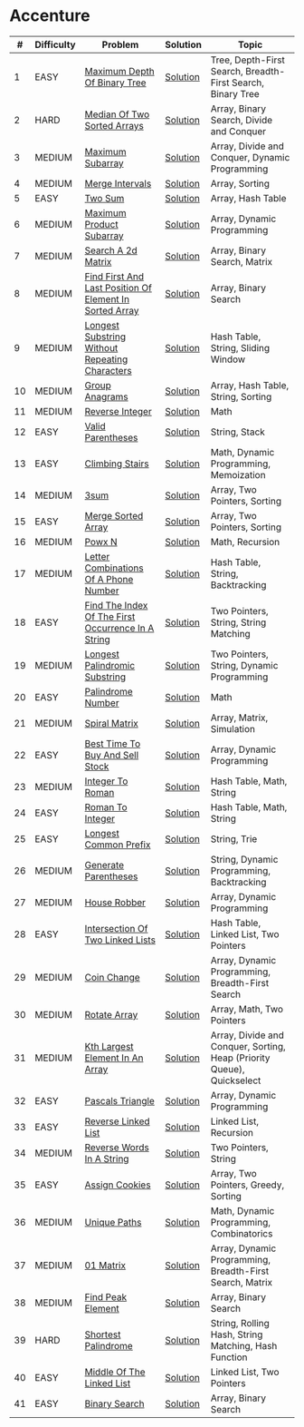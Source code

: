 # Accenture

| #  | Difficulty | Problem                                                                                                                                          | Solution                                                                            | Topic                                                                  |
|----|------------|--------------------------------------------------------------------------------------------------------------------------------------------------|-------------------------------------------------------------------------------------|------------------------------------------------------------------------|
| 1  | EASY       | [Maximum Depth Of Binary Tree](https://leetcode.com/problems/maximum-depth-of-binary-tree)                                                       | [Solution](../coding/datastructures/binaryTree/Solutions.java)                      | Tree, Depth-First Search, Breadth-First Search, Binary Tree            |
| 2  | HARD       | [Median Of Two Sorted Arrays](https://leetcode.com/problems/median-of-two-sorted-arrays)                                                         | [Solution](../coding/algorithms/SearchingAlgorithms.java)                           | Array, Binary Search, Divide and Conquer                               |
| 3  | MEDIUM     | [Maximum Subarray](https://leetcode.com/problems/maximum-subarray)                                                                               | [Solution](../coding/datastructures/arrays/SubArrays.java)                          | Array, Divide and Conquer, Dynamic Programming                         |
| 4  | MEDIUM     | [Merge Intervals](https://leetcode.com/problems/merge-intervals)                                                                                 | [Solution](../coding/datastructures/arrays/SubArrays.java)                          | Array, Sorting                                                         |
| 5  | EASY       | [Two Sum](https://leetcode.com/problems/two-sum)                                                                                                 | [Solution](../coding/datastructures/hashMapAndSet/Solutions.java)                   | Array, Hash Table                                                      |
| 6  | MEDIUM     | [Maximum Product Subarray](https://leetcode.com/problems/maximum-product-subarray)                                                               | [Solution](../coding/algorithms/DynamicProgramming.java)                            | Array, Dynamic Programming                                             |
| 7  | MEDIUM     | [Search A 2d Matrix](https://leetcode.com/problems/search-a-2d-matrix)                                                                           | [Solution](../coding/algorithms/SearchingAlgorithms.java)                           | Array, Binary Search, Matrix                                           |
| 8  | MEDIUM     | [Find First And Last Position Of Element In Sorted Array](https://leetcode.com/problems/find-first-and-last-position-of-element-in-sorted-array) | [Solution](../coding/algorithms/SearchingAlgorithms.java)                           | Array, Binary Search                                                   |
| 9  | MEDIUM     | [Longest Substring Without Repeating Characters](https://leetcode.com/problems/longest-substring-without-repeating-characters)                   | [Solution](../coding/algorithms/SlidingWindow.java)                                 | Hash Table, String, Sliding Window                                     |
| 10 | MEDIUM     | [Group Anagrams](https://leetcode.com/problems/group-anagrams)                                                                                   | [Solution](../coding/algorithms/SortingAlgorithms.java)                             | Array, Hash Table, String, Sorting                                     |
| 11 | MEDIUM     | [Reverse Integer](https://leetcode.com/problems/reverse-integer)                                                                                 | [Solution](../coding/miscellaneous/ReverseInteger.java)                             | Math                                                                   |
| 12 | EASY       | [Valid Parentheses](https://leetcode.com/problems/valid-parentheses)                                                                             | [Solution](../coding/datastructures/stackAndQueue/Solution.java)                    | String, Stack                                                          |
| 13 | EASY       | [Climbing Stairs](https://leetcode.com/problems/climbing-stairs)                                                                                 | [Solution](../coding/algorithms/DynamicProgramming.java)                            | Math, Dynamic Programming, Memoization                                 |
| 14 | MEDIUM     | [3sum](https://leetcode.com/problems/3sum)                                                                                                       | [Solution](../coding/algorithms/TwoPointerSum.java)                                 | Array, Two Pointers, Sorting                                           |
| 15 | EASY       | [Merge Sorted Array](https://leetcode.com/problems/merge-sorted-array)                                                                           | [Solution](../coding/algorithms/TwoPointer.java)                                    | Array, Two Pointers, Sorting                                           |
| 16 | MEDIUM     | [Powx N](https://leetcode.com/problems/powx-n)                                                                                                   | [Solution](../coding/algorithms/recursionAndBacktracking/MyPow.java)                | Math, Recursion                                                        |
| 17 | MEDIUM     | [Letter Combinations Of A Phone Number](https://leetcode.com/problems/letter-combinations-of-a-phone-number)                                     | [Solution](../coding/algorithms/recursionAndBacktracking/LetterCombination.java)    | Hash Table, String, Backtracking                                       |
| 18 | EASY       | [Find The Index Of The First Occurrence In A String](https://leetcode.com/problems/find-the-index-of-the-first-occurrence-in-a-string)           | [Solution](../coding/algorithms/string/KMPSearch.java)                              | Two Pointers, String, String Matching                                  |
| 19 | MEDIUM     | [Longest Palindromic Substring](https://leetcode.com/problems/longest-palindromic-substring)                                                     | [Solution](../coding/algorithms/twoPointerAndSlidingWindow/LongestPalindromic.java) | Two Pointers, String, Dynamic Programming                              |
| 20 | EASY       | [Palindrome Number](https://leetcode.com/problems/palindrome-number)                                                                             | [Solution](../coding/algorithms/miscellaneous/PalindromeNumber.java)                | Math                                                                   |
| 21 | MEDIUM     | [Spiral Matrix](https://leetcode.com/problems/spiral-matrix)                                                                                     | [Solution](../coding/datastructures/arrays/SpiralMatrix.java)                       | Array, Matrix, Simulation                                              |
| 22 | EASY       | [Best Time To Buy And Sell Stock](https://leetcode.com/problems/best-time-to-buy-and-sell-stock)                                                 | [Solution](../coding/datastructures/arrays/StockBuySell.java)                       | Array, Dynamic Programming                                             |
| 23 | MEDIUM     | [Integer To Roman](https://leetcode.com/problems/integer-to-roman)                                                                               | [Solution](../coding/datastructures/arrays/IntegerToRoman.java)                     | Hash Table, Math, String                                               |
| 24 | EASY       | [Roman To Integer](https://leetcode.com/problems/roman-to-integer)                                                                               | [Solution](../coding/datastructures/arrays/RomanToInt.java)                         | Hash Table, Math, String                                               |
| 25 | EASY       | [Longest Common Prefix](https://leetcode.com/problems/longest-common-prefix)                                                                     | [Solution](../coding/datastructures/string/LongestCommonPrefix.java)                | String, Trie                                                           |
| 26 | MEDIUM     | [Generate Parentheses](https://leetcode.com/problems/generate-parentheses)                                                                       | [Solution](../coding/algorithms/recursionAndBacktracking/GenerateParentheses.java)  | String, Dynamic Programming, Backtracking                              |
| 27 | MEDIUM     | [House Robber](https://leetcode.com/problems/house-robber)                                                                                       | [Solution](../coding/algorithms/DynamicProgramming.java)                            | Array, Dynamic Programming                                             |
| 28 | EASY       | [Intersection Of Two Linked Lists](https://leetcode.com/problems/intersection-of-two-linked-lists)                                               | [Solution](../coding/datastructures/linkedList/LinkedList.java)                     | Hash Table, Linked List, Two Pointers                                  |
| 29 | MEDIUM     | [Coin Change](https://leetcode.com/problems/coin-change)                                                                                         | [Solution](../coding/algorithms/dynamicProgramming/CoinChange.java)                 | Array, Dynamic Programming, Breadth-First Search                       |
| 30 | MEDIUM     | [Rotate Array](https://leetcode.com/problems/rotate-array)                                                                                       | [Solution](../coding/datastructures/arrays/RotateArrays.java)                       | Array, Math, Two Pointers                                              |
| 31 | MEDIUM     | [Kth Largest Element In An Array](https://leetcode.com/problems/kth-largest-element-in-an-array)                                                 | [Solution](../coding/datastructures/arrays/KthLargetElement.java)                   | Array, Divide and Conquer, Sorting, Heap (Priority Queue), Quickselect |
| 32 | EASY       | [Pascals Triangle](https://leetcode.com/problems/pascals-triangle)                                                                               | [Solution](../coding/algorithms/dynamicProgramming/PascalTriangle.java)             | Array, Dynamic Programming                                             |
| 33 | EASY       | [Reverse Linked List](https://leetcode.com/problems/reverse-linked-list)                                                                         | [Solution](../coding/datastructures/linkedList/LinkedList.java)                     | Linked List, Recursion                                                 |
| 34 | MEDIUM     | [Reverse Words In A String](https://leetcode.com/problems/reverse-words-in-a-string)                                                             | [Solution](../coding/datastructures/string/ReverseWords.java)                       | Two Pointers, String                                                   |
| 35 | EASY       | [Assign Cookies](https://leetcode.com/problems/assign-cookies)                                                                                   | [Solution](../coding/algorithms/GreedyAlgorithms.java)                              | Array, Two Pointers, Greedy, Sorting                                   |
| 36 | MEDIUM     | [Unique Paths](https://leetcode.com/problems/unique-paths)                                                                                       | [Solution](../coding/algorithms/DynamicProgramming2DTabulation.java)                | Math, Dynamic Programming, Combinatorics                               |
| 37 | MEDIUM     | [01 Matrix](https://leetcode.com/problems/01-matrix)                                                                                             | [Solution](../coding/datastructures/graph/BFSSolution.java)                         | Array, Dynamic Programming, Breadth-First Search, Matrix               |
| 38 | MEDIUM     | [Find Peak Element](https://leetcode.com/problems/find-peak-element)                                                                             | [Solution](../coding/algorithms/SearchingAlgorithms.java)                           | Array, Binary Search                                                   |
| 39 | HARD       | [Shortest Palindrome](https://leetcode.com/problems/shortest-palindrome)                                                                         | [Solution](../coding/algorithms/string/ShortestPalindrome.java)                     | String, Rolling Hash, String Matching, Hash Function                   |
| 40 | EASY       | [Middle Of The Linked List](https://leetcode.com/problems/middle-of-the-linked-list)                                                             | [Solution](../coding/datastructures/linkedList/LinkedList.java)                     | Linked List, Two Pointers                                              |
| 41 | EASY       | [Binary Search](https://leetcode.com/problems/binary-search)                                                                                     | [Solution](../coding/algorithms/SearchingAlgorithms.java)                           | Array, Binary Search                                                   |
